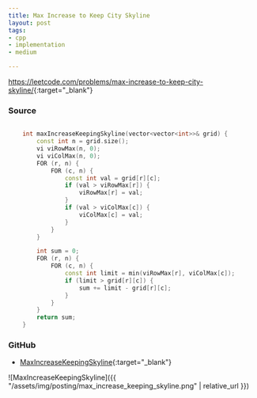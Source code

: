 ```yaml
---
title: Max Increase to Keep City Skyline
layout: post
tags:
- cpp
- implementation
- medium

---
```


<https://leetcode.com/problems/max-increase-to-keep-city-skyline/>{:target="_blank"}

### Source

```cpp

    int maxIncreaseKeepingSkyline(vector<vector<int>>& grid) {
        const int n = grid.size();
        vi viRowMax(n, 0);
        vi viColMax(n, 0);
        FOR (r, n) {
            FOR (c, n) {
                const int val = grid[r][c];
                if (val > viRowMax[r]) {
                    viRowMax[r] = val;
                }
                if (val > viColMax[c]) {
                    viColMax[c] = val;
                }
            }
        }

        int sum = 0;
        FOR (r, n) {
            FOR (c, n) {
                const int limit = min(viRowMax[r], viColMax[c]);
                if (limit > grid[r][c]) {
                    sum += limit - grid[r][c];
                }
            }
        }
        return sum;
    }

```

### GitHub

- [MaxIncreaseKeepingSkyline](<https://github.com/coolwindjo/algoguru/tree/master/_posts/Done/MaxIncreaseKeepingSkyline>){:target="_blank"}

![MaxIncreaseKeepingSkyline]({{ "/assets/img/posting/max_increase_keeping_skyline.png" | relative_url }})
